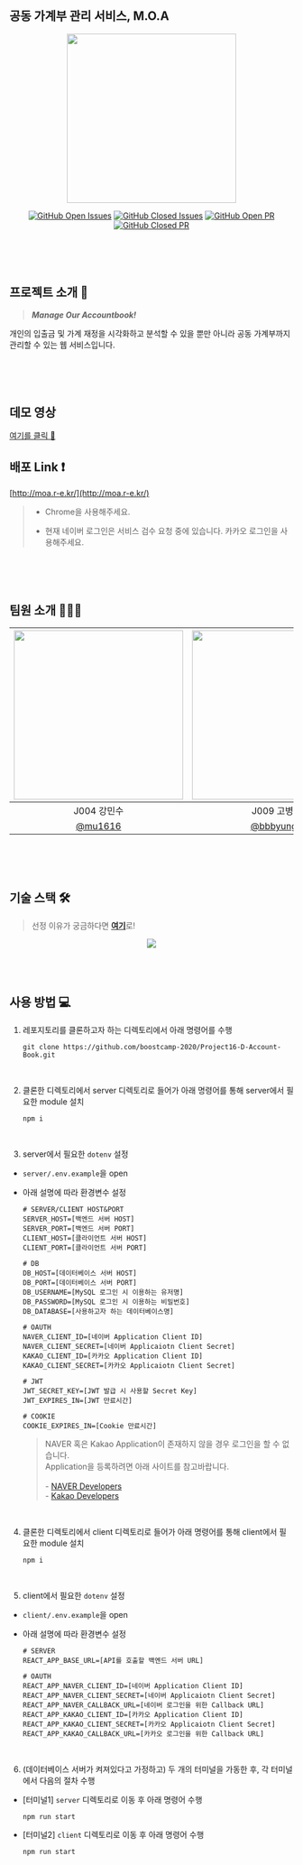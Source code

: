 ## 공동 가계부 관리 서비스, M.O.A

<div align="center">

<img src="https://i.imgur.com/7hUyD13.png" width=300/>

[![GitHub Open Issues](https://img.shields.io/github/issues-raw/boostcamp-2020/Project16-D-Account-Book?color=green)](https://github.com/boostcamp-2020/Project16-D-Account-Book/issues)
[![GitHub Closed Issues](https://img.shields.io/github/issues-closed-raw/boostcamp-2020/Project16-D-Account-Book?color=red)](https://github.com/boostcamp-2020/Project16-D-Account-Book/issues)
[![GitHub Open PR](https://img.shields.io/github/issues-pr-raw/boostcamp-2020/Project16-D-Account-Book?color=green)](https://github.com/boostcamp-2020/Project16-D-Account-Book/issues)
[![GitHub Closed PR](https://img.shields.io/github/issues-pr-closed-raw/boostcamp-2020/Project16-D-Account-Book?color=red)](https://github.com/boostcamp-2020/Project16-D-Account-Book/issues)

</div>
<br><br><br>

## 프로젝트 소개 💸

> **_Manage Our Accountbook!_**

개인의 입출금 및 가계 재정을 시각화하고 분석할 수 있을 뿐만 아니라 공동 가계부까지 관리할 수 있는 웹 서비스입니다.

<br><br><br>

## 데모 영상

[여기를 클릭 🎥](https://www.youtube.com/watch?v=5-2lMAnBslY&feature=youtu.be)

## 배포 Link :exclamation:

[http://moa.r-e.kr/](http://moa.r-e.kr/)
> - Chrome을 사용해주세요.
> 
> - 현재 네이버 로그인은 서비스 검수 요청 중에 있습니다. 카카오 로그인을 사용해주세요.

<br><br><br>

## 팀원 소개 👨🏻‍💻

| <img src="https://user-images.githubusercontent.com/26829633/99659625-76bc7f00-2aa4-11eb-8dd3-5e9999988e9e.png" width=300/> | <img src="https://i.imgur.com/317zpAr.jpg" width=300/> | <img src="https://i.imgur.com/NfOU5Jv.jpg" width=300/> | <img src="https://i.imgur.com/BXyyWrF.png" width=300/> |
| :-------------------------------------------------------------------------------------------------------------------------: | :----------------------------------------------------: | :----------------------------------------------------: | :----------------------------------------------------: |
|                                                         J004 강민수                                                         |                      J009 고병화                       |                      J045 김영근                       |                      J131\_윤현우                      |
|                                            [@mu1616](https://github.com/mu1616)                                             |        [@bbbyung2](https://github.com/bbbyung2)        |        [@lacomaco](https://github.com/lacomaco)        |         [@Mong-Gu](https://github.com/Mong-Gu)         |

<br><br><br>

## 기술 스택 🛠

> 선정 이유가 궁금하다면 [**여기**](https://www.notion.so/158a594255e243d396b841adeb329c35)로!

<div align="center">
  <img src="https://i.imgur.com/udWMf33.png"/>
</div>
<br><br><br>

## 사용 방법 :computer:

1. 레포지토리를 클론하고자 하는 디렉토리에서 아래 명령어를 수행

   ```
   git clone https://github.com/boostcamp-2020/Project16-D-Account-Book.git
   ```

<br>

2. 클론한 디렉토리에서 server 디렉토리로 들어가 아래 명령어를 통해 server에서 필요한 module 설치

   ```
   npm i
   ```

<br>

3. server에서 필요한 `dotenv` 설정

- `server/.env.example`을 open
- 아래 설명에 따라 환경변수 설정

  ```
  # SERVER/CLIENT HOST&PORT
  SERVER_HOST=[백엔드 서버 HOST]
  SERVER_PORT=[백엔드 서버 PORT]
  CLIENT_HOST=[클라이언트 서버 HOST]
  CLIENT_PORT=[클라이언트 서버 PORT]

  # DB
  DB_HOST=[데이터베이스 서버 HOST]
  DB_PORT=[데이터베이스 서버 PORT]
  DB_USERNAME=[MySQL 로그인 시 이용하는 유저명]
  DB_PASSWORD=[MySQL 로그인 시 이용하는 비밀번호]
  DB_DATABASE=[사용하고자 하는 데이터베이스명]

  # OAUTH
  NAVER_CLIENT_ID=[네이버 Application Client ID]
  NAVER_CLIENT_SECRET=[네이버 Applicaiotn Client Secret]
  KAKAO_CLIENT_ID=[카카오 Application Client ID]
  KAKAO_CLIENT_SECRET=[카카오 Applicaiotn Client Secret]

  # JWT
  JWT_SECRET_KEY=[JWT 발급 시 사용할 Secret Key]
  JWT_EXPIRES_IN=[JWT 만료시간]

  # COOKIE
  COOKIE_EXPIRES_IN=[Cookie 만료시간]
  ```

  > NAVER 혹은 Kakao Application이 존재하지 않을 경우 로그인을 할 수 없습니다.<br>Application을 등록하려면 아래 사이트를 참고바랍니다.<br><br>- [NAVER Developers](https://developers.naver.com/apps/#/list)<br> - [Kakao Developers](https://developers.kakao.com/console/app)

<br>

4. 클론한 디렉토리에서 client 디렉토리로 들어가 아래 명령어를 통해 client에서 필요한 module 설치

   ```
   npm i
   ```

<br>

5. client에서 필요한 `dotenv` 설정

- `client/.env.example`을 open
- 아래 설명에 따라 환경변수 설정

  ```
  # SERVER
  REACT_APP_BASE_URL=[API를 호출할 백엔드 서버 URL]

  # OAUTH
  REACT_APP_NAVER_CLIENT_ID=[네이버 Application Client ID]
  REACT_APP_NAVER_CLIENT_SECRET=[네이버 Applicaiotn Client Secret]
  REACT_APP_NAVER_CALLBACK_URL=[네이버 로그인을 위한 Callback URL]
  REACT_APP_KAKAO_CLIENT_ID=[카카오 Application Client ID]
  REACT_APP_KAKAO_CLIENT_SECRET=[카카오 Applicaiotn Client Secret]
  REACT_APP_KAKAO_CALLBACK_URL=[카카오 로그인을 위한 Callback URL]
  ```

<br>

6. (데이터베이스 서버가 켜져있다고 가정하고) 두 개의 터미널을 가동한 후, 각 터미널에서 다음의 절차 수행

- [터미널1] `server` 디렉토리로 이동 후 아래 명령어 수행

  ```
  npm run start
  ```

- [터미널2] `client` 디렉토리로 이동 후 아래 명령어 수행
  ```
  npm run start
  ```

